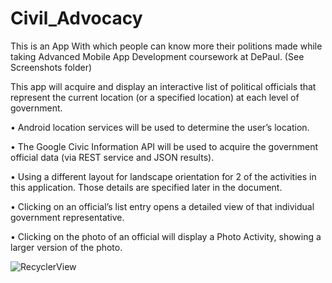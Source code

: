 # Civil_Advocacy

This is an App With which people can know more their politions made while taking Advanced Mobile App Development coursework at DePaul.
(See Screenshots folder)

This app will acquire and display an interactive list of political officials that represent the current location (or a specified location) at each level of government.

• Android location services will be used to determine the user’s location.

• The Google Civic Information API will be used to acquire the government official data (via REST service and JSON results).

• Using a different layout for landscape orientation for 2 of the activities in this application. Those details are specified later in the document.

• Clicking on an official’s list entry opens a detailed view of that individual government representative.

• Clicking on the photo of an official will display a Photo Activity, showing a larger version of the photo.

![RecyclerView](https://user-images.githubusercontent.com/42929978/213858563-ee8798ec-09ae-471b-ab4d-dc426ffb9500.jpeg)
